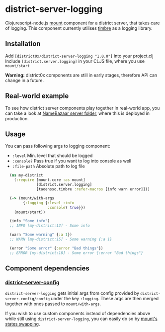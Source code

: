 # district-server-logging

Clojurescript-node.js [mount](https://github.com/tolitius/mount) component for a district server, that takes care of logging. This component currently utilises [timbre](https://github.com/ptaoussanis/timbre) as a logging library.

## Installation
Add `[district0x/district-server-logging "1.0.0"]` into your project.clj  
Include `[district.server.logging]` in your CLJS file, where you use `mount/start`

**Warning:** district0x components are still in early stages, therefore API can change in a future.

## Real-world example
To see how district server components play together in real-world app, you can take a look at [NameBazaar server folder](https://github.com/district0x/name-bazaar/tree/master/src/name_bazaar/server), 
where this is deployed in production.

## Usage
You can pass following args to logging component: 
* `:level` Min. level that should be logged
* `:console?` Pass true if you want to log into console as well
* `:file-path` Absolute path to log file

```clojure
  (ns my-district
    (:require [mount.core :as mount]
              [district.server.logging]
              [taoensso.timbre :refer-macros [info warn error]]))

  (-> (mount/with-args
        {:logging {:level :info
                   :console? true}})
    (mount/start))

  (info "Some info")
  ;; INFO [my-district:12] - Some info

  (warn "Some warning" {:a 1})
  ;; WARN [my-district:15] - Some warning {:a 1}

  (error "Some error" {:error "Bad things"})
  ;; ERROR [my-district:18] - Some error {:error "Bad things"}
```

## Component dependencies

### [district-server-config](https://github.com/district0x/district-server-config)
`district-server-logging` gets initial args from config provided by `district-server-config/config` under the key `:logging`. These args are then merged together with ones passed to `mount/with-args`.

If you wish to use custom components instead of dependencies above while still using `district-server-logging`, you can easily do so by [mount's states swapping](https://github.com/tolitius/mount#swapping-states-with-states).